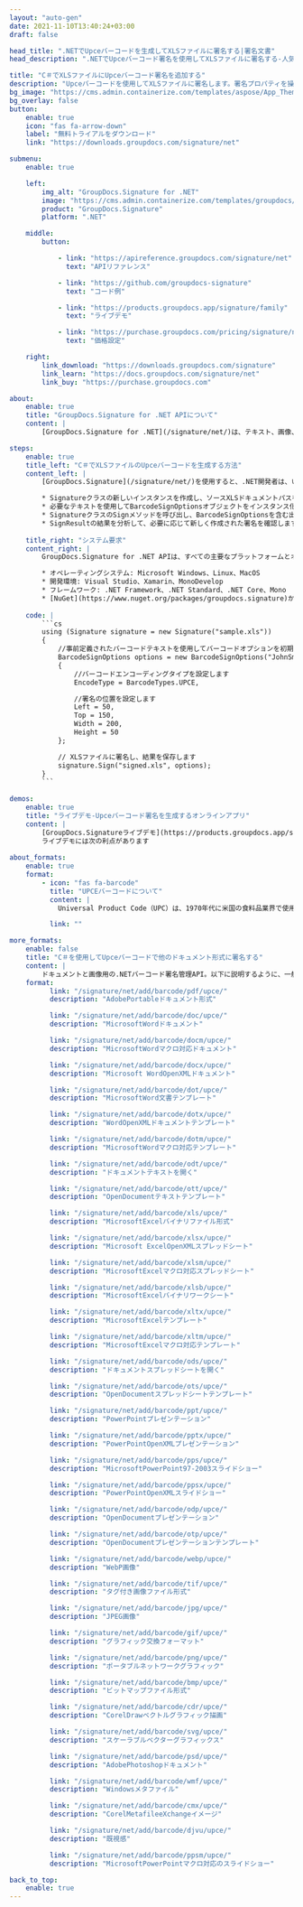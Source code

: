 ```yaml
---
layout: "auto-gen"
date: 2021-11-10T13:40:24+03:00
draft: false

head_title: ".NETでUpceバーコードを生成してXLSファイルに署名する|署名文書"
head_description: ".NETでUpceバーコード署名を使用してXLSファイルに署名する-人気のあるビジネスドキュメントや画像ファイル形式にバーコードを追加します."

title: "C＃でXLSファイルにUpceバーコード署名を追加する"
description: "Upceバーコードを使用してXLSファイルに署名します。署名プロパティを操作し、ニーズに合ったドキュメント内で高度な署名オプションを設定します."
bg_image: "https://cms.admin.containerize.com/templates/aspose/App_Themes/V3/images/bg/header1.png"
bg_overlay: false
button:
    enable: true
    icon: "fas fa-arrow-down"
    label: "無料トライアルをダウンロード"
    link: "https://downloads.groupdocs.com/signature/net"

submenu:
    enable: true

    left:
        img_alt: "GroupDocs.Signature for .NET"
        image: "https://cms.admin.containerize.com/templates/groupdocs/images/product-logos/90x90-noborder/groupdocs-signature-net.png"
        product: "GroupDocs.Signature"
        platform: ".NET"

    middle:
        button:

            - link: "https://apireference.groupdocs.com/signature/net"
              text: "APIリファレンス"

            - link: "https://github.com/groupdocs-signature"
              text: "コード例"

            - link: "https://products.groupdocs.app/signature/family"
              text: "ライブデモ"

            - link: "https://purchase.groupdocs.com/pricing/signature/net"
              text: "価格設定"

    right:
        link_download: "https://downloads.groupdocs.com/signature"
        link_learn: "https://docs.groupdocs.com/signature/net"
        link_buy: "https://purchase.groupdocs.com"

about:
    enable: true
    title: "GroupDocs.Signature for .NET APIについて"
    content: |
        [GroupDocs.Signature for .NET](/signature/net/)は、テキスト、画像、バーコード、スタンプ、フォームフィールド、QRコード、メタデータなどのさまざまな署名タイプを使用してデジタルドキュメントに電子署名するネイティブ.NETAPIです。ユーザーは、PDF、Microsoft Word、Excelワークシート、PowerPointプレゼンテーション、Adobe Photoshop、メタファイル、および画像ファイル形式内のデジタル署名を追加、編集、検証、削除、および検索でき、必要に応じて署名プロパティをカスタマイズするための追加サポートがあります。

steps:
    enable: true
    title_left: "C＃でXLSファイルのUpceバーコードを生成する方法"
    content_left: |
        [GroupDocs.Signature](/signature/net/)を使用すると、.NET開発者は、いくつかの簡単な手順を実行することで、アプリケーション内のXLSファイルにUpceバーコードを簡単に追加できます。

        * Signatureクラスの新しいインスタンスを作成し、ソースXLSドキュメントパスをコンストラクターパラメーターとして渡します。
        * 必要なテキストを使用してBarcodeSignOptionsオブジェクトをインスタンス化し、EncodeTypeプロパティをUPCEに設定します。
        * SignatureクラスのSignメソッドを呼び出し、BarcodeSignOptionsを含む出力XLSファイル名を渡します。
        * SignResultの結果を分析して、必要に応じて新しく作成された署名を確認します。
        
    title_right: "システム要求"
    content_right: |
        GroupDocs.Signature for .NET APIは、すべての主要なプラットフォームとオペレーティングシステムでサポートされています。以下のコードを実行する前に、システムに次の前提条件がインストールされていることを確認してください。

        * オペレーティングシステム: Microsoft Windows、Linux、MacOS
        * 開発環境: Visual Studio、Xamarin、MonoDevelop
        * フレームワーク: .NET Framework、.NET Standard、.NET Core、Mono
        * [NuGet](https://www.nuget.org/packages/groupdocs.signature)からGroupDocs.Signaturefor.NETの最新バージョンをダウンロードします
        
    code: |
        ```cs
        using (Signature signature = new Signature("sample.xls"))
        {
            //事前定義されたバーコードテキストを使用してバーコードオプションを初期化します
            BarcodeSignOptions options = new BarcodeSignOptions("JohnSmith")
            {
                //バーコードエンコーディングタイプを設定します
                EncodeType = BarcodeTypes.UPCE,

                //署名の位置を設定します
                Left = 50,
                Top = 150,
                Width = 200,
                Height = 50
            };

            // XLSファイルに署名し、結果を保存します 
            signature.Sign("signed.xls", options);
        }
        ```
        
demos:
    enable: true
    title: "ライブデモ-Upceバーコード署名を生成するオンラインアプリ"
    content: |
        [GroupDocs.Signatureライブデモ](https://products.groupdocs.app/signature/family)サイトにアクセスして、UpceバーコードをXLSファイルに今すぐ追加してください。  
        ライブデモには次の利点があります
        
about_formats:
    enable: true
    format:
        - icon: "fas fa-barcode"
          title: "UPCEバーコードについて"
          content: |
            Universal Product Code（UPC）は、1970年代に米国の食料品業界で使用するために最初に開発され、その使用は米国内および国際的に他の小売市場に広がりました。 UPC-Eは、UPCの圧縮バージョンです。スペースを節約するためにゼロを抑制し、小さすぎて大きなUPC-Aバーコードに対応できないアイテム用に開発されました。

          link: ""

more_formats:
    enable: false
    title: "C＃を使用してUpceバーコードで他のドキュメント形式に署名する"
    content: |
        ドキュメントと画像用の.NETバーコード署名管理API。以下に説明するように、一般的なファイル形式のいくつかにバーコード署名を追加します。
    format: 
          link: "/signature/net/add/barcode/pdf/upce/"
          description: "AdobePortableドキュメント形式"

          link: "/signature/net/add/barcode/doc/upce/"
          description: "MicrosoftWordドキュメント"

          link: "/signature/net/add/barcode/docm/upce/"
          description: "MicrosoftWordマクロ対応ドキュメント"

          link: "/signature/net/add/barcode/docx/upce/"
          description: "Microsoft WordOpenXMLドキュメント"

          link: "/signature/net/add/barcode/dot/upce/"
          description: "MicrosoftWord文書テンプレート"

          link: "/signature/net/add/barcode/dotx/upce/"
          description: "WordOpenXMLドキュメントテンプレート"

          link: "/signature/net/add/barcode/dotm/upce/"
          description: "MicrosoftWordマクロ対応テンプレート"       

          link: "/signature/net/add/barcode/odt/upce/"
          description: "ドキュメントテキストを開く"

          link: "/signature/net/add/barcode/ott/upce/"
          description: "OpenDocumentテキストテンプレート"

          link: "/signature/net/add/barcode/xls/upce/"
          description: "MicrosoftExcelバイナリファイル形式"

          link: "/signature/net/add/barcode/xlsx/upce/"
          description: "Microsoft ExcelOpenXMLスプレッドシート"

          link: "/signature/net/add/barcode/xlsm/upce/"
          description: "MicrosoftExcelマクロ対応スプレッドシート"

          link: "/signature/net/add/barcode/xlsb/upce/"
          description: "MicrosoftExcelバイナリワークシート"

          link: "/signature/net/add/barcode/xltx/upce/"
          description: "MicrosoftExcelテンプレート"

          link: "/signature/net/add/barcode/xltm/upce/"
          description: "MicrosoftExcelマクロ対応テンプレート"

          link: "/signature/net/add/barcode/ods/upce/"
          description: "ドキュメントスプレッドシートを開く"

          link: "/signature/net/add/barcode/ots/upce/"
          description: "OpenDocumentスプレッドシートテンプレート"

          link: "/signature/net/add/barcode/ppt/upce/"
          description: "PowerPointプレゼンテーション"

          link: "/signature/net/add/barcode/pptx/upce/"
          description: "PowerPointOpenXMLプレゼンテーション"

          link: "/signature/net/add/barcode/pps/upce/"
          description: "MicrosoftPowerPoint97-2003スライドショー"

          link: "/signature/net/add/barcode/ppsx/upce/"
          description: "PowerPointOpenXMLスライドショー"                              

          link: "/signature/net/add/barcode/odp/upce/"
          description: "OpenDocumentプレゼンテーション"

          link: "/signature/net/add/barcode/otp/upce/"
          description: "OpenDocumentプレゼンテーションテンプレート"

          link: "/signature/net/add/barcode/webp/upce/"
          description: "WebP画像"

          link: "/signature/net/add/barcode/tif/upce/"
          description: "タグ付き画像ファイル形式"

          link: "/signature/net/add/barcode/jpg/upce/"
          description: "JPEG画像"

          link: "/signature/net/add/barcode/gif/upce/"
          description: "グラフィック交換フォーマット"

          link: "/signature/net/add/barcode/png/upce/"
          description: "ポータブルネットワークグラフィック"

          link: "/signature/net/add/barcode/bmp/upce/"
          description: "ビットマップファイル形式"

          link: "/signature/net/add/barcode/cdr/upce/"
          description: "CorelDrawベクトルグラフィック描画"

          link: "/signature/net/add/barcode/svg/upce/"
          description: "スケーラブルベクターグラフィックス"

          link: "/signature/net/add/barcode/psd/upce/"
          description: "AdobePhotoshopドキュメント"

          link: "/signature/net/add/barcode/wmf/upce/"
          description: "Windowsメタファイル"        

          link: "/signature/net/add/barcode/cmx/upce/"
          description: "CorelMetafileeXchangeイメージ"

          link: "/signature/net/add/barcode/djvu/upce/"
          description: "既視感"

          link: "/signature/net/add/barcode/ppsm/upce/"
          description: "MicrosoftPowerPointマクロ対応のスライドショー"

back_to_top:
    enable: true
---
```

